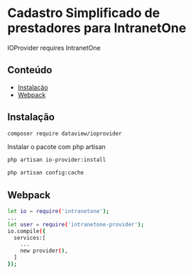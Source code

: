 # Cadastro Simplificado de prestadores para IntranetOne

IOProvider requires IntranetOne

## Conteúdo

- [Instalação](#instalação)
- [Webpack](#webpack)

## Instalação

```sh
composer require dataview/ioprovider
```

Instalar o pacote com php artisan

```sh
php artisan io-provider:install
```

```sh
php artisan config:cache
```

## Webpack

```sh
let io = require('intranetone');
...
let user = require('intranetone-provider');
io.compile({
  services:[
    ...
    new provider(),
  ]
});
```
